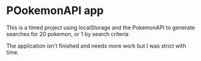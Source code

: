 # POokemonAPI app
 This is a timed project using localStorage and the PokemonAPI to generate searches for 20 pokemon, or 1 by search criteria
 
 The application isn't finished and needs more work but I was strict with time.  
